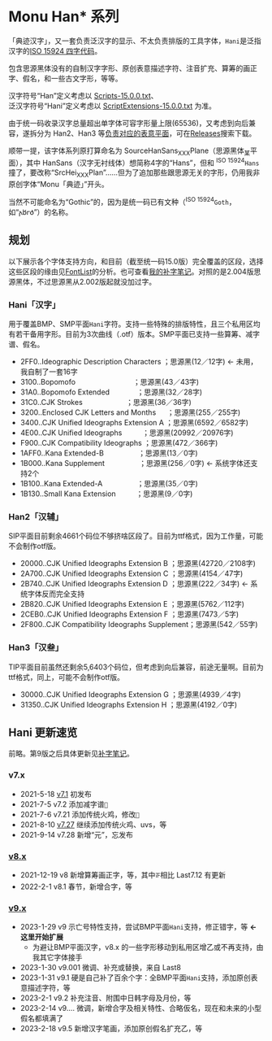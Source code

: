 # Monu Han* 系列
「典迹汉字」，又一套负责泛汉字的显示、不太负责排版的工具字体，`Hani`是泛指汉字的[ISO 15924 四字代码](/abbr)。

包含思源黑体没有的自制汉字字形、原创表意描述字符、注音扩充、算筹的画正字、假名，和一些古文字形，等等。

汉字符号“Han”定义考虑以 [Scripts-15.0.0.txt](https://www.unicode.org/Public/15.0.0/ucd/Scripts.txt)、<br/>泛汉字符号“Hani”定义考虑以 [ScriptExtensions-15.0.0.txt](https://www.unicode.org/Public/15.0.0/ucd/ScriptExtensions.txt) 为准。

由于统一码收录汉字总量超出单字体可容字形量上限(65536)，又考虑到向后兼容，遂拆分为 Han2、Han3 等[负责对应的表意平面](/Blocks#平面)，可在[Releases](https://github.com/MY1L/Unicode/releases?q=MonuHani&expanded=true)搜索下载。

顺带一提，该字体系列原打算命名为 SourceHanSans<sub>XXX</sub>Plane（思源黑体<sub>某</sub>平面），其中 HanSans（汉字无衬线体）想简称4字的“Hans”，但和 <sup>ISO 15924</sup>`Hans`撞了，要改称“SrcHei<sub>XXX</sub>Plan”……但为了追加那些跟思源无关的字形，仍用我非原创字体“Monu「典迹」”开头。

当然不可能命名为“Gothic”的，因为是统一码已有文种（<sup>ISO 15924</sup>`Goth`，如“𐌰𐌱𐌲𐌳”）的名称。

## 规划
以下展示各个字体支持方向，和目前（截至统一码15.0版）完全覆盖的区段，选择这些区段的缘由见[FontList](/FontList)的分析。也可查看[我的补字笔记](/Hani/note.md)。对照的是2.004版思源黑体，不过思源黑从2.002版起就没加过字。
### Hani「汉字」
用于覆盖BMP、SMP平面`Hani`字符。支持一些特殊的排版特性，且三个私用区均有若干备用字形。目前为3次曲线（.otf）版本。SMP平面已支持一些算筹、减字谱、假名。
- 2FF0..Ideographic Description Characters	；思源黑(12／12字) ← 未用，我自制了一套16字
- 3100..Bopomofo　　　	　　	　	　	；思源黑(43／43字)
- 31A0..Bopomofo Extended　	　	　	；思源黑(32／28字)
- 31C0..CJK Strokes　	　　	　	　	；思源黑(36／36字)
- 3200..Enclosed CJK Letters and Months	　	；思源黑(255／255字)
- 3400..CJK Unified Ideographs Extension A	；思源黑(6592／6582字)
- 4E00..CJK Unified Ideographs	　	　	；思源黑(20992／20976字)
- F900..CJK Compatibility Ideographs		；思源黑(472／366字)
- 1AFF0..Kana Extended-B　　	　	　	；思源黑(13／0字)
- 1B000..Kana Supplement　　	　	　	；思源黑(256／0字) ← 系统字体还支持2个
- 1B100..Kana Extended-A　　	　	　	；思源黑(35／0字)
- 1B130..Small Kana Extension	　	　	；思源黑(9／0字)

### Han2「汉辅」
SIP平面目前剩余4661个码位不够挤啥区段了。目前为ttf格式，因为工作量，可能不会制作otf版。
- 20000..CJK Unified Ideographs Extension B	；思源黑(42720／2108字)
- 2A700..CJK Unified Ideographs Extension C	；思源黑(4154／47字)
- 2B740..CJK Unified Ideographs Extension D	；思源黑(222／34字) ← 系统字体反而完全支持
- 2B820..CJK Unified Ideographs Extension E	；思源黑(5762／112字)
- 2CEB0..CJK Unified Ideographs Extension F	；思源黑(7473／5字)
- 2F800..CJK Compatibility Ideographs Supplement；思源黑(542／55字)

### Han3「汉叁」
TIP平面目前虽然还剩余5,6403个码位，但考虑到向后兼容，前途无量啊。目前为ttf格式，同上，可能不会制作otf版。
- 30000..CJK Unified Ideographs Extension G	；思源黑(4939／4字)
- 31350..CJK Unified Ideographs Extension H	；思源黑(4192／0字)

## Hani 更新速览
前略。第9版之后具体更新见[补字笔记](/Hani/note.md)。

### v7.x
- 2021-5-18 [v7.1](https://github.com/MY1L/Unicode/releases/tag/v6.2) 初发布
- 2021-7-5  v7.2 添加减字谱`𝬑`
- 2021-7-6  v7.21 添加传统火鸡，修改`𮧵`
- 2021-8-10 [v7.27](https://github.com/MY1L/Unicode/releases/tag/v6.21) 继续添加传统火鸡、uvs，等
- 2021-9-14 v7.28 新增“元”，忘发布

### [v8.x](https://github.com/MY1L/Unicode/releases/tag/Hani8)
- 2021-‎12-‎19 v8 新增算筹画正字，等，其中`𝍵`相比 Last7.12 有更新
- 2022-‎2-‎1 v8.1 春节，新增合字，等

### [v9.x](https://github.com/MY1L/Unicode/releases/tag/Hani9)
- 2023-1-29 v9 示亡号特性支持，尝试BMP平面`Hani`支持，修正错字，等 **← 这里开始扩展**
  - 为避让BMP平面汉字，v8.x 的一些字形移动到私用区增乙或不再支持，由我其它字体接手
- 2023-1-30 v9.001 微调、补充或替换，来自 Last8
- 2023-1-31 v9.1 硬是自己补了百余个字：全BMP平面`Hani`支持，添加原创表意描述字符，等
- 2023-2-1  v9.2 补充注音、附围中日韩字母及月份，等
- 2023-2-14 v9.… 微调，新增合字及相关特性、合略仮名，现在和未来的小型假名都填满了
- 2023-2-18 v9.5 新增汉字笔画，添加原创假名扩充乙，等